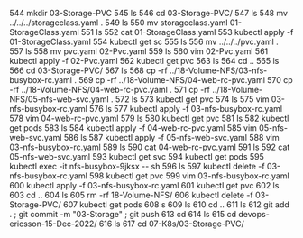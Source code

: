 544  mkdir 03-Storage-PVC
  545  ls
  546  cd 03-Storage-PVC/
  547  ls
  548  mv ../../../storageclass.yaml . 
  549  ls
  550  mv storageclass.yaml 01-StorageClass.yaml 
  551  ls
  552  cat 01-StorageClass.yaml 
  553  kubectl  apply -f 01-StorageClass.yaml 
  554  kubectl  get sc 
  555  ls
  556  mv ../../../pvc.yaml . 
  557  ls
  558  mv pvc.yaml 02-Pvc.yaml
  559  ls
  560  vim 02-Pvc.yaml 
  561  kubectl  apply -f 02-Pvc.yaml 
  562  kubectl  get pvc 
  563  ls
  564  cd ..
  565  ls
  566  cd 03-Storage-PVC/
  567  ls
  568  cp -rf ../18-Volume-NFS/03-nfs-busybox-rc.yaml . 
  569  cp -rf ../18-Volume-NFS/04-web-rc-pvc.yaml 
  570  cp -rf ../18-Volume-NFS/04-web-rc-pvc.yaml .
  571  cp -rf ../18-Volume-NFS/05-nfs-web-svc.yaml . 
  572  ls
  573  kubectl  get pvc 
  574  ls
  575  vim 03-nfs-busybox-rc.yaml 
  576  ls
  577  kubectl  apply -f 03-nfs-busybox-rc.yaml 
  578  vim 04-web-rc-pvc.yaml 
  579  ls
  580  kubectl  get pvc 
  581  ls
  582  kubectl get pods 
  583  ls
  584  kubectl  apply -f 04-web-rc-pvc.yaml 
  585  vim 05-nfs-web-svc.yaml 
  586  ls
  587  kubectl  apply -f 05-nfs-web-svc.yaml 
  588  vim 03-nfs-busybox-rc.yaml 
  589  ls
  590  cat 04-web-rc-pvc.yaml 
  591  ls
  592  cat 05-nfs-web-svc.yaml 
  593  kubectl  get svc 
  594  kubectl  get pods 
  595  kubectl  exec -it  nfs-busybox-9jksx -- sh 
  596  ls
  597  kubectl delete -f 03-nfs-busybox-rc.yaml 
  598  kubectl  get pvc 
  599  vim 03-nfs-busybox-rc.yaml 
  600  kubectl  apply -f 03-nfs-busybox-rc.yaml 
  601  kubectl  get pvc 
  602  ls
  603  cd ..
  604  ls
  605  rm -rf 18-Volume-NFS/
  606  kubectl  delete -f 03-Storage-PVC/
  607  kubectl  get pods 
  608  s
  609  ls
  610  cd ..
  611  ls
  612  git add . ; git commit -m "03-Storage" ; git push 
  613  cd
  614  ls
  615  cd devops-ericsson-15-Dec-2022/
  616  ls
  617  cd 07-K8s/03-Storage-PVC/
